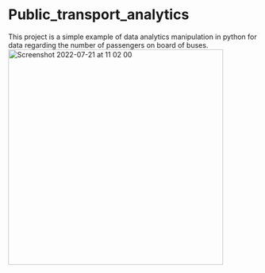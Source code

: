 # Public_transport_analytics
This project is a simple example of data analytics manipulation in python for data regarding the number of passengers on board of buses.
<img width="433" alt="Screenshot 2022-07-21 at 11 02 00" src="https://user-images.githubusercontent.com/101090050/180163673-037f53b0-8cd0-4111-9614-7bdbc7c78151.png">

